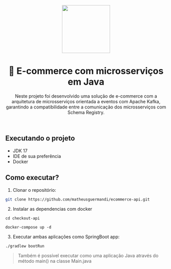 <center>
  <p align="center">
    <img src="https://icon-library.com/images/java-icon-png/java-icon-png-15.jpg"  width="150" />
  </p>  
  <h1 align="center">🚀 E-commerce com microsserviços em Java</h1>
  <p align="center">
    Neste projeto foi desenvolvido uma solução de e-commerce com a arquitetura de microsserviços orientada a eventos com Apache Kafka, garantindo a compatibilidade entre a comunicação dos microsserviços com Schema Registry.
  </p>
</center>
<br />

## Executando o projeto

- JDK 17
- IDE de sua preferência
- Docker

## Como executar?

1. Clonar o repositório:
```sh
git clone https://github.com/matheusguermandi/ecommerce-api.git
```

2. Instalar as dependencias com docker
```shell
cd checkout-api

docker-compose up -d
```

3. Executar ambas aplicações como SpringBoot app:
```shell
./gradlew bootRun
``` 
> Também é possível executar como uma aplicação Java através do método main() na classe Main.java


